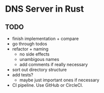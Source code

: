 # DNS Server in Rust

## TODO

- finish implementation + compare
- go through todos
- refactor + naming
  - no side effects
  - unambigous names
  - add comments if really necessary
- sort out directory structure
- add tests?
  - maybe just important ones if necessary
- CI pipeline. Use GitHub or CircleCI.
